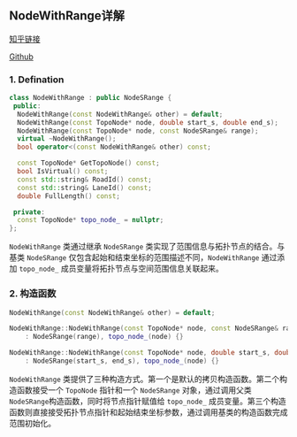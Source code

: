 <!--
 * @Author: LOTEAT
 * @Date: 2025-08-13 09:26:21
-->


## NodeWithRange详解

[知乎链接]()

[Github](https://github.com/LOTEAT/Apollo-Notes/blob/master/routing/NodeWithRange/node_with_range.md)


### 1. Defination
```cpp
class NodeWithRange : public NodeSRange {
 public:
  NodeWithRange(const NodeWithRange& other) = default;
  NodeWithRange(const TopoNode* node, double start_s, double end_s);
  NodeWithRange(const TopoNode* node, const NodeSRange& range);
  virtual ~NodeWithRange();
  bool operator<(const NodeWithRange& other) const;

  const TopoNode* GetTopoNode() const;
  bool IsVirtual() const;
  const std::string& RoadId() const;
  const std::string& LaneId() const;
  double FullLength() const;

 private:
  const TopoNode* topo_node_ = nullptr;
};
```

`NodeWithRange` 类通过继承 `NodeSRange` 类实现了范围信息与拓扑节点的结合。与基类 `NodeSRange` 仅包含起始和结束坐标的范围描述不同，`NodeWithRange` 通过添加 `topo_node_` 成员变量将拓扑节点与空间范围信息关联起来。


### 2. 构造函数
```cpp
NodeWithRange(const NodeWithRange& other) = default;

NodeWithRange::NodeWithRange(const TopoNode* node, const NodeSRange& range)
    : NodeSRange(range), topo_node_(node) {}

NodeWithRange::NodeWithRange(const TopoNode* node, double start_s, double end_s)
    : NodeSRange(start_s, end_s), topo_node_(node) {}
```

`NodeWithRange` 类提供了三种构造方式。第一个是默认的拷贝构造函数。第二个构造函数接受一个 `TopoNode` 指针和一个 `NodeSRange` 对象，通过调用父类 `NodeSRange`构造函数，同时将节点指针赋值给 `topo_node_` 成员变量。第三个构造函数则直接接受拓扑节点指针和起始结束坐标参数，通过调用基类的构造函数完成范围初始化。
